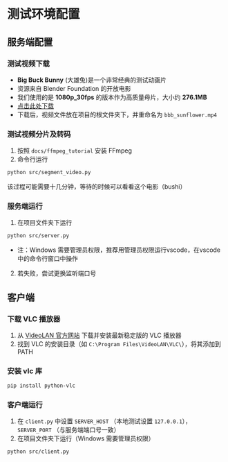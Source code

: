 # 测试环境配置

## 服务端配置

### 测试视频下载

- **Big Buck Bunny** (大雄兔)是一个非常经典的测试动画片
- 资源来自 Blender Foundation 的开放电影
- 我们使用的是 **1080p_30fps** 的版本作为高质量母片，大小约 **276.1MB**
- [点击此处下载](https://download.blender.org/demo/movies/BBB/bbb_sunflower_1080p_30fps_normal.mp4.zip)
- 下载后，视频文件放在项目的根文件夹下，并重命名为 `bbb_sunflower.mp4`

### 测试视频分片及转码

1. 按照 `docs/ffmpeg_tutorial` 安装 FFmpeg
2. 命令行运行
```bash
python src/segment_video.py
```
该过程可能需要十几分钟，等待的时候可以看看这个电影（bushi）

### 服务端运行

1. 在项目文件夹下运行
```bash
python src/server.py
```
- 注：Windows 需要管理员权限，推荐用管理员权限运行vscode，在vscode中的命令行窗口中操作
2. 若失败，尝试更换监听端口号

## 客户端

### 下载 VLC 播放器

1. 从 [VideoLAN 官方网站](https://www.videolan.org/vlc/) 下载并安装最新稳定版的 VLC 播放器
2. 找到 VLC 的安装目录（如 `C:\Program Files\VideoLAN\VLC\`），将其添加到 PATH

### 安装 vlc 库
```bash
pip install python-vlc
```

### 客户端运行

1. 在 `client.py` 中设置 `SERVER_HOST` （本地测试设置 `127.0.0.1`），`SERVER_PORT` （与服务端端口号一致）
2. 在项目文件夹下运行（Windows 需要管理员权限）
```bash
python src/client.py
```